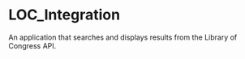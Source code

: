 # LOC_Integration
An application that searches and displays results from the Library of Congress API.
